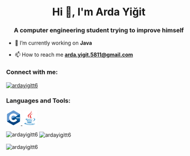 <h1 align="center">Hi 👋, I'm Arda Yiğit</h1>
<h3 align="center">A computer engineering student trying to improve himself</h3>

- 🔭 I’m currently working on **Java**

- 📫 How to reach me **arda.yigit.5811@gmail.com**

<h3 align="left">Connect with me:</h3>
<p align="left">
<a href="https://instagram.com/ardayigitt6" target="blank"><img align="center" src="https://raw.githubusercontent.com/rahuldkjain/github-profile-readme-generator/master/src/images/icons/Social/instagram.svg" alt="ardayigitt6" height="30" width="40" /></a>
</p>

<h3 align="left">Languages and Tools:</h3>
<p align="left"> <a href="https://www.w3schools.com/cpp/" target="_blank" rel="noreferrer"> <img src="https://raw.githubusercontent.com/devicons/devicon/master/icons/cplusplus/cplusplus-original.svg" alt="cplusplus" width="40" height="40"/> </a> <a href="https://www.java.com" target="_blank" rel="noreferrer"> <img src="https://raw.githubusercontent.com/devicons/devicon/master/icons/java/java-original.svg" alt="java" width="40" height="40"/> </a> </p>

<p><img align="left" src="https://github-readme-stats.vercel.app/api/top-langs?username=ardayigitt6&show_icons=true&locale=en&layout=compact" alt="ardayigitt6" /></p>

<p>&nbsp;<img align="center" src="https://github-readme-stats.vercel.app/api?username=ardayigitt6&show_icons=true&locale=en" alt="ardayigitt6" /></p>

<p><img align="center" src="https://github-readme-streak-stats.herokuapp.com/?user=ardayigitt6&" alt="ardayigitt6" /></p>

